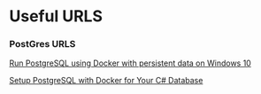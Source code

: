 
# Useful URLS

### __PostGres URLS__

[Run PostgreSQL using Docker with persistent data on Windows 10](http://www.lukaszewczak.com/2016/09/run-postgresql-using-docker-with.html)

[Setup PostgreSQL with Docker for Your C# Database](https://glenmccallum.com/2018/06/07/postgresql-csharp-docker/)
